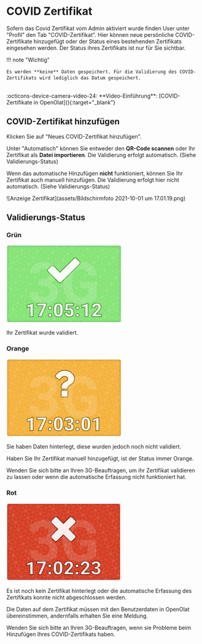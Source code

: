 # COVID Zertifikat

Sofern das Covid Zertifikat vom Admin aktiviert wurde finden User unter "Profil" den Tab "COVID-Zertifikat". Hier können neue persönliche COVID-Zertifikate hinzugefügt oder der Status eines bestehenden Zertifikats eingesehen werden. 
Der Status ihres Zertifikats ist nur für Sie sichtbar.

!!! note  "Wichtig"
      
    Es werden **keine** Daten gespeichert. Für die Validierung des COVID-Zertifikats wird lediglich das Datum gespeichert.
 <br>
  :octicons-device-camera-video-24: **Video-Einführung**: [COVID-Zertifikate in OpenOlat](<https://www.youtube.com/embed/863v3ug_QaM>){:target="_blank”} 

## COVID-Zertifikat hinzufügen

Klicken Sie auf "Neues COVID-Zertifikat hinzufügen".

Unter "Automatisch" können Sie entweder den **QR-Code scannen** oder Ihr
Zertifikat als **Datei importieren**. Die Validierung erfolgt automatisch.
(Siehe Validierungs-Status)

Wenn das automatische Hinzufügen **nicht** funktioniert, können Sie Ihr
Zertifikat auch manuell hinzufügen. Die Validierung erfolgt hier nicht
automatisch. (Siehe Validierungs-Status)
  
![Anzeige Zertifikat](assets/Bildschirmfoto 2021-10-01 um 17.01.19.png)

## Validierungs-Status

### Grün

![](assets/Bildschirmfoto%202021-10-01%20um%2017.05.13.png)

Ihr Zertifikat wurde validiert.

### Orange

![](assets/Bildschirmfoto%202021-10-01%20um%2017.03.01.png)

Sie haben Daten hinterlegt, diese wurden jedoch noch nicht validiert.

Haben Sie Ihr Zertifikat manuell hinzugefügt, ist der Status immer Orange.

Wenden Sie sich bitte an Ihren 3G-Beauftragen, um ihr Zertifikat validieren zu
lassen oder wenn die automatische Erfassung nicht funktioniert hat.

### Rot

![](assets/Bildschirmfoto%202021-10-01%20um%2017.02.23.png)

Es ist noch kein Zertifikat hinterlegt oder die automatische Erfassung des
Zertifikats konnte nicht abgeschlossen werden.

Die Daten auf dem Zertifikat müssen mit den Benutzerdaten in OpenOlat
übereinstimmen, andernfalls erhalten Sie eine Meldung.

Wenden Sie sich bitte an Ihren 3G-Beauftragen, wenn sie Probleme beim
Hinzufügen Ihres COVID-Zertifikats haben.

